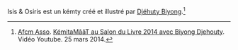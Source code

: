 <!-- TITLE: Isis & Osiris -->
<!-- SUBTITLE: Présentation du kémty Isis & Osiris -->

Isis & Osiris est un kémty créé et illustré par [Djéhuty Biyong](/personnalite/homme/ecrivain/afrique/ouest/cameroun/djehuty-biyong).[^1]


[^1]: [Afcm Asso](https://www.youtube.com/channel/UCNsqyzDtr6PDtP-2hL8TBOQ). [KémitaMââT au Salon du Livre 2014 avec Biyong Djehouty](https://www.youtube.com/watch?v=5Kj776oO8xI). Vidéo Youtube. 25 mars 2014.